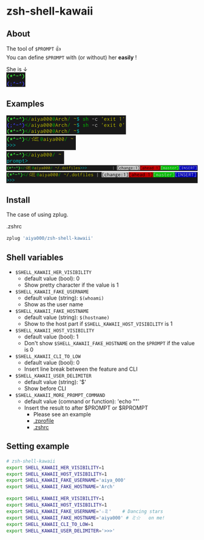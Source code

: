 # zsh-shell-kawaii

## About
The tool of `$PROMPT` :+1:  
You can define `$PROMPT` with (or without) her **easily** !

She is ↓  
![her feature](her_feature.png)

## Examples
![example1](example1.png)  
![example2](example2.png)  
![example3](example3.png)  
![example4](example4.png)  
![example5](example5.png)

## Install
The case of using zplug.

.zshrc
```zsh
zplug 'aiya000/zsh-shell-kawaii'
```


## Shell variables
+ `$SHELL_KAWAII_HER_VISIBILITY`
    - default value (bool): 0
    - Show pretty character if the value is 1
+ `$SHELL_KAWAII_FAKE_USERNAME`
    - default value (string): `$(whoami)`
    - Show as the user name
+ `$SHELL_KAWAII_FAKE_HOSTNAME`
    - default value (string): `$(hostname)`
    - Show to the host part if `$SHELL_KAWAII_HOST_VISIBILITY` is 1
+ `$SHELL_KAWAII_HOST_VISIBILITY`
    - default value (bool): 1
    - Don't show `$SHELL_KAWAII_FAKE_HOSTNAME` on the `$PROMPT` if the value is 0
+ `$SHELL_KAWAII_CLI_TO_LOW`
    - default value (bool): 0
    - Insert line break between the feature and CLI
+ `$SHELL_KAWAII_USER_DELIMITER`
    - default value (string): '$'
    - Show before CLI
+ `$SHELL_KAWAII_MORE_PROMPT_COMMAND`
    - default value (comnand or function): 'echo ""'
    - Insert the result to after $PROMPT or $RPROMPT
        - Please see an example
        - [.zprofile](https://github.com/aiya000/dotfiles/blob/2d14203d56a91c3ac4b12c67a06e2009f20bc740/.zsh/.zprofile#L78)
        - [.zshrc](https://github.com/aiya000/dotfiles/blob/2d14203d56a91c3ac4b12c67a06e2009f20bc740/.zsh/.zshrc#L184)


## Setting example
```zsh
# zsh-shell-kawaii
export SHELL_KAWAII_HER_VISIBILITY=1
export SHELL_KAWAII_HOST_VISIBILITY=1
export SHELL_KAWAII_FAKE_USERNAME='aiya_000'
export SHELL_KAWAII_FAKE_HOSTNAME='Arch'
```

```zsh
export SHELL_KAWAII_HER_VISIBILITY=1
export SHELL_KAWAII_HOST_VISIBILITY=1
export SHELL_KAWAII_FAKE_USERNAME='☆ミ'    # Dancing stars
export SHELL_KAWAII_FAKE_HOSTNAME='aiya000' # ミ☆   on me!
export SHELL_KAWAII_CLI_TO_LOW=1
export SHELL_KAWAII_USER_DELIMITER='>>>'
```
